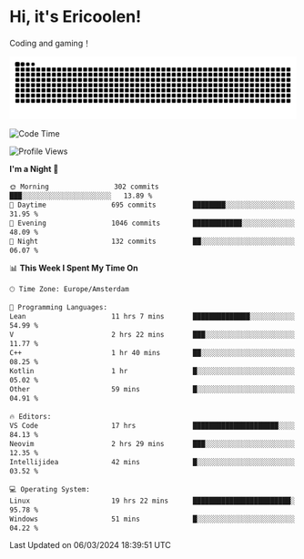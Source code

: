 # Hi, it's Ericoolen!
Coding and gaming！

<picture>
  <source media="(prefers-color-scheme: dark)" srcset="https://raw.githubusercontent.com/Eric-Song-Nop/Eric-Song-Nop/output/github-contribution-grid-snake-dark.svg">
  <source media="(prefers-color-scheme: light)" srcset="https://raw.githubusercontent.com/Eric-Song-Nop/Eric-Song-Nop/output/github-contribution-grid-snake.svg">
  <img alt="github contribution grid snake animation" src="https://raw.githubusercontent.com/Eric-Song-Nop/Eric-Song-Nop/output/github-contribution-grid-snake.svg">
</picture>

<!--START_SECTION:waka-->
![Code Time](http://img.shields.io/badge/Code%20Time-1%2C216%20hrs%201%20min-blue)

![Profile Views](http://img.shields.io/badge/Profile%20Views-27-blue)

**I'm a Night 🦉** 

```text
🌞 Morning                302 commits         ███░░░░░░░░░░░░░░░░░░░░░░   13.89 % 
🌆 Daytime                695 commits         ████████░░░░░░░░░░░░░░░░░   31.95 % 
🌃 Evening                1046 commits        ████████████░░░░░░░░░░░░░   48.09 % 
🌙 Night                  132 commits         ██░░░░░░░░░░░░░░░░░░░░░░░   06.07 % 
```


📊 **This Week I Spent My Time On** 

```text
🕑︎ Time Zone: Europe/Amsterdam

💬 Programming Languages: 
Lean                     11 hrs 7 mins       ██████████████░░░░░░░░░░░   54.99 % 
V                        2 hrs 22 mins       ███░░░░░░░░░░░░░░░░░░░░░░   11.77 % 
C++                      1 hr 40 mins        ██░░░░░░░░░░░░░░░░░░░░░░░   08.25 % 
Kotlin                   1 hr                █░░░░░░░░░░░░░░░░░░░░░░░░   05.02 % 
Other                    59 mins             █░░░░░░░░░░░░░░░░░░░░░░░░   04.91 % 

🔥 Editors: 
VS Code                  17 hrs              █████████████████████░░░░   84.13 % 
Neovim                   2 hrs 29 mins       ███░░░░░░░░░░░░░░░░░░░░░░   12.35 % 
Intellijidea             42 mins             █░░░░░░░░░░░░░░░░░░░░░░░░   03.52 % 

💻 Operating System: 
Linux                    19 hrs 22 mins      ████████████████████████░   95.78 % 
Windows                  51 mins             █░░░░░░░░░░░░░░░░░░░░░░░░   04.22 % 
```


 Last Updated on 06/03/2024 18:39:51 UTC
<!--END_SECTION:waka-->
